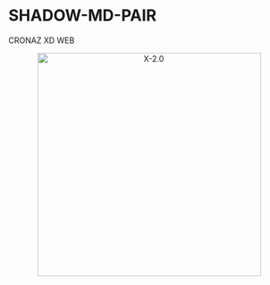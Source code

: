 # SHADOW-MD-PAIR
  CRONAZ XD WEB


<p align="center">  
  <a href="https://t.me/Tha_Healer">
    <img alt="X-2.0" height="400" src="https://ik.imagekit.io/eypz/1728220827280_FWLv9BnsE.png">
